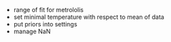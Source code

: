 - range of fit for metrololis
- set minimal temperature with respect to mean of data
- put priors into settings
- manage NaN
